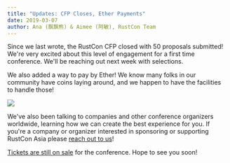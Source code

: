 ```yaml
---
title: "Updates: CFP Closes, Ether Payments"
date: 2019-03-07
author: Ana (飘飘熊) & Aimee (阿敏), RustCon Team
---
```


Since we last wrote, the RustCon CFP closed with 50 proposals submitted! We're very excited about this level of engagement for a first time conference. We'll be reaching out next week with selections.

We also added a way to pay by Ether! We know many folks in our community have coins laying around, and we happen to have the facilities to handle those!

<div class="columns">
    <img class="column is-half is-offset-one-quarter" src="/img/ether-payment.jpg">
</div>

We've also been talking to companies and other conference organizers worldwide, learning how we can create the best experience for you. If you're a company or organizer interested in sponsoring or supporting RustCon Asia please [reach out to us](mailto:ana@pingcap.com)!

[Tickets are still on sale](/tickets) for the conference. Hope to see you soon!